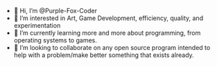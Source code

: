 - 👋 Hi, I’m @Purple-Fox-Coder
- 👀 I’m interested in Art, Game Development, efficiency, quality, and experimentation 
- 🌱 I’m currently learning more and more about programming, from operating systems to games.
- 💞️ I’m looking to collaborate on any open source program intended to help with a problem/make better something that exists already.
